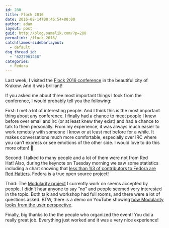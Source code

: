 ```yaml
---
id: 280
title: Flock 2016
date: 2016-08-14T08:46:54+00:00
author: adam
layout: post
guid: http://blog.samalik.com/?p=280
permalink: /flock-2016/
catchflames-sidebarlayout:
  - default
dsq_thread_id:
  - "6227961458"
categories:
  - Fedora
---
```

<p class="p1">
  Last week, I visited the <a href="https://flocktofedora.org/">Flock 2016 conference</a> in the beautiful city of Krakow. And it was brilliant!
</p>

<p class="p1">
  If you asked me about three most important things I took from the conference, I would probably tell you the following:
</p>

<p class="p1">
  First: I met a lot of interesting people. And I think this is the most important thing about any conference. I finally had a chance to meet people I knew before over email and irc (or at least knew they exist) and had a chance to talk to them personally. From my experience, it was always much easier to work remotely with someone I know or at least met before for a while. It makes conversations much more comfortable, especially over IRC where you can&#8217;t express or see emotions of the other side. I would love to do this more often! 🙂
</p>

<p class="p1">
  Second: I talked to many people and a lot of them were not from Red Hat! Also, during the keynote on Tuesday morning we saw some statistics including a chart showing that <a href="https://twitter.com/adsamalik/status/760375569649401856">less than 1/3 of contributors to Fedora are Red Hatters</a>. Fedora is a true open source project!
</p>

<p class="p1">
  Third: The <a href="https://fedoraproject.org/wiki/Modularity">Modularity project</a> I currently work on seems accepted by people. I didn&#8217;t hear anyone to say &#8220;no&#8221; and people seemed very interested in the topic. Both talk and workshop had full rooms, and there were a lot of questions asked. BTW, there is a demo on YouTube showing <a href="https://www.youtube.com/watch?v=KK4Id8TKydQ">how Modularity looks from the user perspective</a>.
</p>

<p class="p1">
  Finally, big thanks to the the people who organized the event! You did a really great job. Everything just worked and it was a very nice experience!
</p>

<p class="p1">